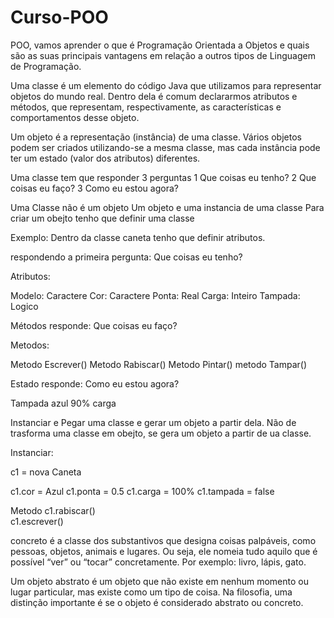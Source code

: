 # Curso-POO
  POO, vamos aprender o que é Programação Orientada a Objetos e quais são as suas principais vantagens em relação a outros tipos de Linguagem de Programação.

Uma classe é um elemento do código Java que utilizamos para representar objetos do mundo real. Dentro dela é comum declararmos atributos e métodos, que representam, respectivamente, as características e comportamentos desse objeto.

Um objeto é a representação (instância) de uma classe. Vários objetos podem ser criados utilizando-se a mesma classe, mas cada instância pode ter um estado (valor dos atributos) diferentes.

Uma classe tem que responder 3 perguntas
1 Que coisas eu tenho?
2 Que coisas eu faço?
3 Como eu estou agora?

Uma Classe não é um objeto
Um objeto e uma instancia de uma classe 
Para criar um obejto tenho que definir uma classe 

Exemplo:
Dentro da classe caneta tenho que definir atributos.

respondendo a primeira pergunta: Que coisas eu tenho?

Atributos:

Modelo: Caractere
Cor: Caractere
Ponta: Real
Carga: Inteiro
Tampada: Logico

Métodos responde: Que coisas eu faço?

Metodos:

Metodo Escrever()
Metodo Rabiscar()
Metodo Pintar()
metodo Tampar()

Estado responde: Como eu estou agora?

Tampada
azul
90% carga

Instanciar e Pegar uma classe e gerar um objeto a partir dela.
Não de trasforma uma classe em obejto, se gera um objeto a partir de ua classe.

Instanciar:

c1 = nova Caneta 

c1.cor = Azul
c1.ponta = 0.5
c1.carga = 100%
c1.tampada = false

Metodo
c1.rabiscar()   
c1.escrever()  

 concreto é a classe dos substantivos que designa coisas palpáveis, como pessoas, objetos, animais e lugares. Ou seja, ele nomeia tudo aquilo que é possível “ver” ou “tocar” concretamente. Por exemplo: livro, lápis, gato.

Um objeto abstrato é um objeto que não existe em nenhum momento ou lugar particular, mas existe como um tipo de coisa. Na filosofia, uma distinção importante é se o objeto é considerado abstrato ou concreto.




